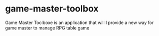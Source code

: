 # game-master-toolbox
Game Master Toolboxe is an application that will l provide a new way for game master  to manage RPG table game
